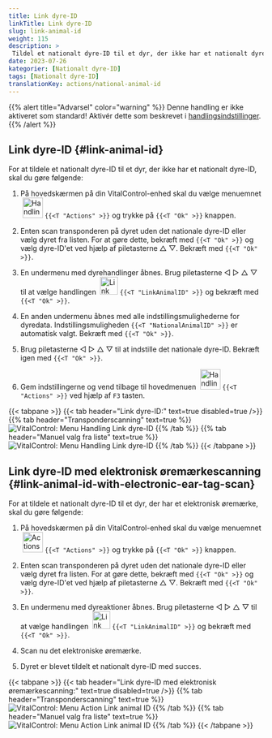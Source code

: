 ```yaml
---
title: Link dyre-ID
linkTitle: Link dyre-ID
slug: link-animal-id
weight: 115
description: >
 Tildel et nationalt dyre-ID til et dyr, der ikke har et nationalt dyre-ID
date: 2023-07-26
kategorier: [Nationalt dyre-ID]
tags: [Nationalt dyre-ID]
translationKey: actions/national-animal-id
---
```

{{% alert title="Advarsel" color="warning" %}}
Denne handling er ikke aktiveret som standard! Aktivér dette som beskrevet i [handlingsindstillinger](../setting/).
{{% /alert %}}

## Link dyre-ID {#link-animal-id}

For at tildele et nationalt dyre-ID til et dyr, der ikke har et nationalt dyre-ID, skal du gøre følgende:

1. På hovedskærmen på din VitalControl-enhed skal du vælge menuemnet &nbsp;<img src="/icons/actions.svg" width="40" align="bottom" alt="Handlinger" /> `{{<T "Actions" >}}` og trykke på `{{<T "Ok" >}}` knappen.

2. Enten scan transponderen på dyret uden det nationale dyre-ID eller vælg dyret fra listen. For at gøre dette, bekræft med `{{<T "Ok" >}}` og vælg dyre-ID'et ved hjælp af piletasterne △ ▽. Bekræft med `{{<T "Ok" >}}`.

3. En undermenu med dyrehandlinger åbnes. Brug piletasterne ◁ ▷ △ ▽ til at vælge handlingen &nbsp;<img src="/icons/actions/link-nais-id.svg" width="35" align="bottom" alt="Link dyre-ID" /> `{{<T "LinkAnimalID" >}}` og bekræft med `{{<T "Ok" >}}`.

4. En anden undermenu åbnes med alle indstillingsmulighederne for dyredata. Indstillingsmuligheden `{{<T "NationalAnimalID" >}}` er automatisk valgt. Bekræft med `{{<T "Ok" >}}`.

5. Brug piletasterne ◁ ▷ △ ▽ til at indstille det nationale dyre-ID. Bekræft igen med `{{<T "Ok" >}}`.

6. Gem indstillingerne og vend tilbage til hovedmenuen &nbsp;<img src="/icons/actions.svg" width="40" align="bottom" alt="Handlinger" /> `{{<T "Actions" >}}` ved hjælp af `F3` tasten.

{{< tabpane >}}
{{< tab header="Link dyre-ID:" text=true disabled=true />}}
{{% tab header="Transponderscanning" text=true %}}
![VitalControl: Menu Handling Link dyre-ID](../images/linkanimalid-scan.png "Link dyre-ID")
{{% /tab %}}
{{% tab header="Manuel valg fra liste" text=true %}}
![VitalControl: Menu Handling Link dyre-ID](../images/linkanimalid.png "Link dyre-ID")
{{% /tab %}}
{{< /tabpane >}}

## Link dyre-ID med elektronisk øremærkescanning {#link-animal-id-with-electronic-ear-tag-scan}

For at tildele et nationalt dyre-ID til et dyr, der har et elektronisk øremærke, skal du gøre følgende:

1. På hovedskærmen på din VitalControl-enhed skal du vælge menuemnet &nbsp;<img src="/icons/actions.svg" width="40" align="bottom" alt="Actions" /> `{{<T "Actions" >}}` og trykke på `{{<T "Ok" >}}` knappen.

2. Enten scan transponderen på dyret uden det nationale dyre-ID eller vælg dyret fra listen. For at gøre dette, bekræft med `{{<T "Ok" >}}` og vælg dyre-ID'et ved hjælp af piletasterne △ ▽. Bekræft med `{{<T "Ok" >}}`.

3. En undermenu med dyreaktioner åbnes. Brug piletasterne ◁ ▷ △ ▽ til at vælge handlingen &nbsp;<img src="/icons/actions/scan-nais-id.svg" width="35" align="bottom" alt="Link animal ID" />  `{{<T "LinkAnimalID" >}}` og bekræft med `{{<T "Ok" >}}`.

4. Scan nu det elektroniske øremærke.

5. Dyret er blevet tildelt et nationalt dyre-ID med succes.

{{< tabpane >}}
{{< tab header="Link dyre-ID med elektronisk øremærkescanning:" text=true disabled=true />}}
{{% tab header="Transponderscanning" text=true %}}
![VitalControl: Menu Action Link animal ID](../images/linkanimalidscan-scan.png "Link animal ID")
{{% /tab %}}
{{% tab header="Manuel valg fra liste" text=true %}}
![VitalControl: Menu Action Link animal ID](../images/linkanimalidscan.png "Link animal ID")
{{% /tab %}}
{{< /tabpane >}}
